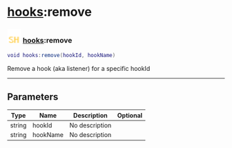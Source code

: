 # [hooks](../hooks/README.md):remove

### <img src="../../.gitbook/assets/shared.png" width="32" height="32" /> [hooks](../hooks/README.md):remove

```lua
void hooks:remove(hookId, hookName)
```

Remove a hook (aka listener) for a specific hookId<br>

-----------------
## Parameters

| Type   | Name | Description | Optional |
| ------ | ---- | ----------- | -------: |
| string | hookId | No description |  |
| string | hookName | No description |  |

